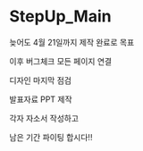 # StepUp_Main

늦어도 4월 21일까지 제작 완료로 목표

이후 버그체크 모든 페이지 연결

디자인 마지막 점검

발표자료 PPT 제작

각자 자소서 작성하고 

남은 기간 파이팅 합시다!!

